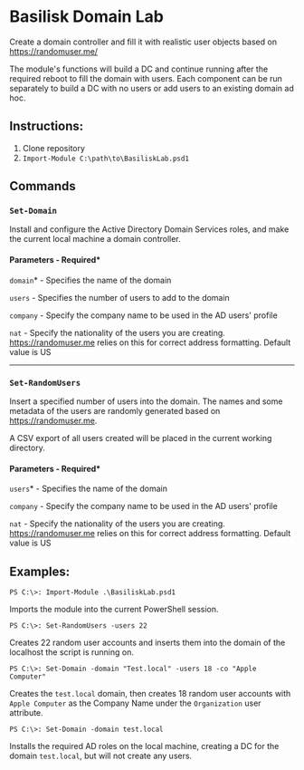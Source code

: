 # Basilisk Domain Lab
Create a domain controller and fill it with realistic user objects based on https://randomuser.me/

The module's functions will build a DC and continue running after the required reboot to fill the domain with users. Each component can be run separately to build a DC with no users or add users to an existing domain ad hoc.

## Instructions:

1. Clone repository
2. `Import-Module C:\path\to\BasiliskLab.psd1`

## Commands

### `Set-Domain`

Install and configure the Active Directory Domain Services roles, and make the current local machine a domain controller.

#### Parameters - Required*

`domain`* - Specifies the name of the domain

`users` - Specifies the number of users to add to the domain

`company` - Specify the company name to be used in the AD users' profile

`nat` - Specify the nationality of the users you are creating. https://randomuser.me relies on this for correct address formatting. Default value is US

---

### `Set-RandomUsers`

Insert a specified number of users into the domain. The names and some metadata of the users are randomly generated based on https://randomuser.me.

A CSV export of all users created will be placed in the current working directory.

#### Parameters - Required*

`users`* - Specifies the name of the domain

`company` - Specify the company name to be used in the AD users' profile

`nat` - Specify the nationality of the users you are creating. https://randomuser.me relies on this for correct address formatting. Default value is US

## Examples:

`PS C:\>: Import-Module .\BasiliskLab.psd1`

Imports the module into the current PowerShell session.

`PS C:\>: Set-RandomUsers -users 22`

Creates 22 random user accounts and inserts them into the domain of the localhost the script is running on.

`PS C:\>: Set-Domain -domain "Test.local" -users 18 -co "Apple Computer"`

Creates the `test.local` domain, then creates 18 random user accounts with `Apple Computer` as the Company Name under the `Organization` user attribute.

`PS C:\>: Set-Domain -domain test.local`

Installs the required AD roles on the local machine, creating a DC for the domain `test.local`, but will not create any users.
